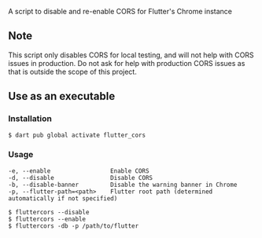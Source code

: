 A script to disable and re-enable CORS for Flutter's Chrome instance

## Note
This script only disables CORS for local testing, and will not help with CORS issues in production. Do not ask for help with production CORS issues as that is outside the scope of this project.

## Use as an executable

### Installation
```console
$ dart pub global activate flutter_cors
```

### Usage
```console
-e, --enable                 Enable CORS
-d, --disable                Disable CORS
-b, --disable-banner         Disable the warning banner in Chrome
-p, --flutter-path=<path>    Flutter root path (determined automatically if not specified)

$ fluttercors --disable
$ fluttercors --enable
$ fluttercors -db -p /path/to/flutter
```
